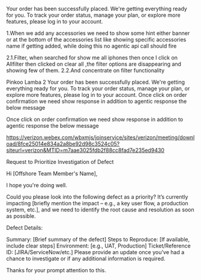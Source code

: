 Your order has been successfully placed. We're getting everything ready for you.
To track your order status, manage your plan, or explore more features, please log in to your account.
 
1.When we add any accessories we need to show some hint either banner or at the bottom of the accessories list like showing specific accessories name if getting added, while doing this no agentic api call should fire
 
2.1.Filter, when searched for show me all iphones then once I click on Allfilter then clicked on clear all ,the filter options are disappearing and showing few of them.
2.2.And concentrate on filter functionality
 
Pinkoo Lamba 2
Your order has been successfully placed. We're getting everything ready for you.  To track your order status, manage your plan, or explore more features, please log in to your account.
Once click on order confirmation we need show response in addition to agentic response the below message


 Once click on order confirmation we need show response in addition to agentic response the below message
 
https://verizon.webex.com/wbxmjs/joinservice/sites/verizon/meeting/download/8fce25014e834a2a8be92d98c3524c05?siteurl=verizon&MTID=m7aae3025fdb2f88cc8fad7e235ed9430



Request to Prioritize Investigation of Defect

Hi [Offshore Team Member's Name],

I hope you're doing well.

Could you please look into the following defect as a priority? It’s currently impacting [briefly mention the impact – e.g., a key user flow, a production system, etc.], and we need to identify the root cause and resolution as soon as possible.

Defect Details:

Summary: [Brief summary of the defect]
Steps to Reproduce: [If available, include clear steps]
Environment: [e.g., UAT, Production]
Ticket/Reference ID: [JIRA/ServiceNow/etc.]
Please provide an update once you've had a chance to investigate or if any additional information is required.

Thanks for your prompt attention to this.
